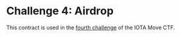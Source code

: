 # Challenge 4: Airdrop

This contract is used in the [fourth challenge](../../../../content/developer/iota-move-ctf/challenge_4.mdx) of the IOTA Move CTF.

